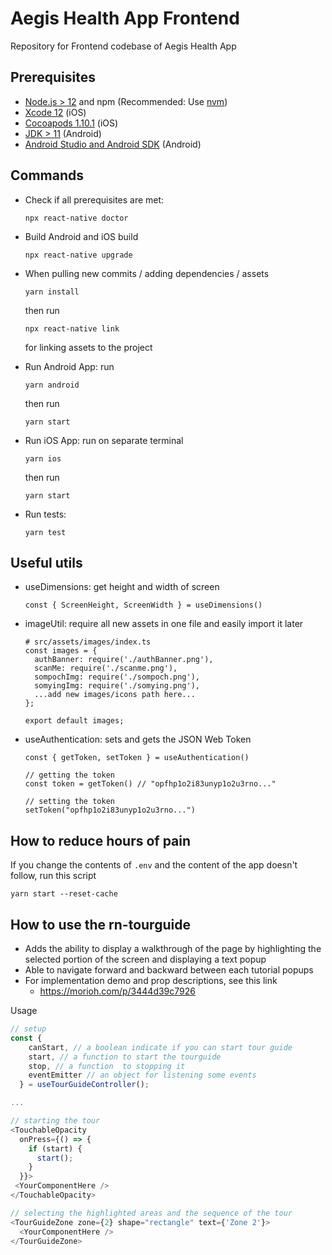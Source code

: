 # Aegis Health App Frontend

Repository for Frontend codebase of Aegis Health App

## Prerequisites

- [Node.js > 12](https://nodejs.org) and npm (Recommended: Use [nvm](https://github.com/nvm-sh/nvm))
- [Xcode 12](https://developer.apple.com/xcode) (iOS)
- [Cocoapods 1.10.1](https://cocoapods.org) (iOS)
- [JDK > 11](https://www.oracle.com/java/technologies/javase-jdk11-downloads.html) (Android)
- [Android Studio and Android SDK](https://developer.android.com/studio) (Android)

## Commands

- Check if all prerequisites are met:
  ```
  npx react-native doctor
  ```
- Build Android and iOS build

  ```
  npx react-native upgrade
  ```

- When pulling new commits / adding dependencies / assets

  ```
  yarn install
  ```

  then run

  ```
  npx react-native link
  ```

  for linking assets to the project

- Run Android App: run

  ```
  yarn android
  ```

  then run

  ```
  yarn start
  ```

- Run iOS App: run on separate terminal

  ```
  yarn ios
  ```

  then run

  ```
  yarn start
  ```

- Run tests:
  ```
  yarn test
  ```

## Useful utils

- useDimensions: get height and width of screen
  ```
  const { ScreenHeight, ScreenWidth } = useDimensions()
  ```
- imageUtil: require all new assets in one file and easily import it later

  ```
  # src/assets/images/index.ts
  const images = {
    authBanner: require('./authBanner.png'),
    scanMe: require('./scanme.png'),
    sompochImg: require('./sompoch.png'),
    somyingImg: require('./somying.png'),
    ...add new images/icons path here...
  };

  export default images;
  ```

- useAuthentication: sets and gets the JSON Web Token
  ```
  const { getToken, setToken } = useAuthentication()

  // getting the token
  const token = getToken() // "opfhp1o2i83unyp1o2u3rno..."

  // setting the token
  setToken("opfhp1o2i83unyp1o2u3rno...")
  ```

## How to reduce hours of pain

If you change the contents of `.env` and the content of the app doesn't follow, run this script

`yarn start --reset-cache`

## How to use the rn-tourguide

- Adds the ability to display a walkthrough of the page by highlighting the selected portion of the screen and displaying a text popup
- Able to navigate forward and backward between each tutorial popups
- For implementation demo and prop descriptions, see this link
  - https://morioh.com/p/3444d39c7926


Usage
```ts
// setup
const {
    canStart, // a boolean indicate if you can start tour guide
    start, // a function to start the tourguide
    stop, // a function  to stopping it
    eventEmitter // an object for listening some events
  } = useTourGuideController();

...

// starting the tour
<TouchableOpacity
  onPress={() => {
    if (start) {
      start();
    }
  }}>
 <YourComponentHere />
</TouchableOpacity>

// selecting the highlighted areas and the sequence of the tour
<TourGuideZone zone={2} shape="rectangle" text={'Zone 2'}>
  <YourComponentHere />
</TourGuideZone>

```